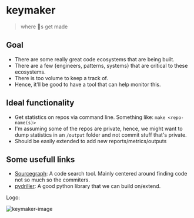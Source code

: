 # keymaker
> where 🔑s get made

## Goal 
* There are some really great code ecosystems that are being built.
* There are a few {engineers, patterns, systems} that are critical to these ecosystems.
* There is too volume to keep a track of.
* Hence, it'll be good to have a tool that can help monitor this.

## Ideal functionality
* Get statistics on repos via command line. Something like: `make <repo-name(s)>`
* I'm assuming some of the repos are private, hence, we might want to dump statistics in an `/output` folder and not commit stuff that's private.
* Should be easily extended to add new reports/metrics/outputs


## Some usefull links
* [Sourcegraph](https://about.sourcegraph.com/): A code search tool. Mainly centered around finding code not so much so the commiters. 
* [pydriller](https://pydriller.readthedocs.io/en/latest/intro.html): A good python library that we can build on/extend.



Logo: 

![keymaker-image](https://user-images.githubusercontent.com/1289023/152268269-f1c7cb3c-a2dc-4c78-9458-64d68d17d7f3.png)

